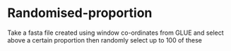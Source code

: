 # Randomised-proportion
Take a fasta file created using window co-ordinates from GLUE and select above a certain proportion then randomly select up to 100 of these
